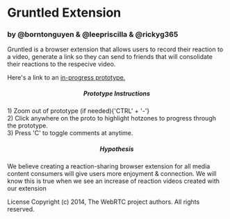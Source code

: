 # Gruntled Extension

### by @borntonguyen & @leepriscilla & @rickyg365

Gruntled is a browser extension that allows users to record their reaction to a video, generate a link so they can send to friends that will consolidate their reactions to the respecive video.

Here's a link to an [in-progress prototype.](https://projects.invisionapp.com/d/main?origin=v7#/console/21954568/465300953/comments?scrollOffset=150.5454559326172)

<h5 align="center">  Prototype Instructions </h5>
1) Zoom out of prototype (if needed){'CTRL' + '-'} <br>
2) Click anywhere on the proto to highlight hotzones to progress through the prototype. <br>
3) Press 'C' to toggle comments at anytime.

<h5 align="center">  Hypothesis </h5>

We believe creating a reaction-sharing browser extension for all media content consumers will give users more enjoyment & connection.
We will know this is true when we see an increase of reaction videos created with our extension

License 
Copyright (c) 2014, The WebRTC project authors. All rights reserved.

